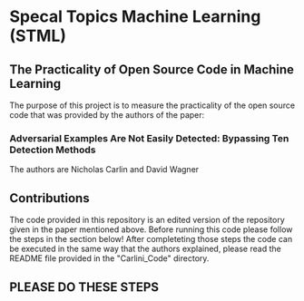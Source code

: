 # Specal Topics Machine Learning (STML)

## The Practicality of Open Source Code in Machine Learning

The purpose of this project is to measure the practicality of the open source code that was provided by the authors of the paper: 
### Adversarial Examples Are Not Easily Detected: Bypassing Ten Detection Methods
The authors are Nicholas Carlin and David Wagner

## Contributions

The code provided in this repository is an edited version of the repository given in the paper mentioned above. 
Before running this code please follow the steps in the section below! After completeting those steps the code
can be executed in the same way that the authors explained, please read the README file provided in the 
"Carlini_Code" directory.

## PLEASE DO THESE STEPS
